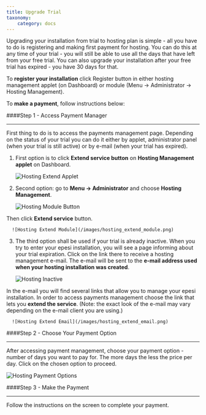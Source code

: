 ```yaml
---
title: Upgrade Trial
taxonomy:
    category: docs
---
```


Upgrading your installation from trial to hosting plan is simple - all you have to do is registering and making first payment for hosting. You can do this at any time of your trial - you will still be able to use all the days that have left from your free trial. You can also upgrade your installation after your free trial has expired - you have 30 days for that.

To **register your installation** click Register button in either hosting management applet (on Dashboard) or module (Menu -> Administrator -> Hosting Management).

To **make a payment**, follow instructions below:

####Step 1 - Access Payment Manager
___

First thing to do is to access the payments management page. Depending on the status of your trial you can do it either by applet, administrator panel (when your trial is still active) or by e-mail (when your trial has expired).

   1. First option is to click **Extend service button** on **Hosting Management applet** on Dashboard.

      ![Hosting Extend Applet](/images/hosting_extend_applet.png)

   2. Second option: go to **Menu -> Administrator** and choose **Hosting Management**.

      ![Hosting Module Button](/images/hosting_module_button.png)

   Then click **Extend service** button.

      ![Hosting Extend Module](/images/hosting_extend_module.png)

   3. The third option shall be used if your trial is already inactive. When you try to enter your epesi installation, you will see a page informing about your trial expiration. Click on the link there to receive a hosting management e-mail. The e-mail will be sent to the **e-mail address used when your hosting installation was created**.

      ![Hosting Inactive](/images/hosting_inactive_info.png)

   In the e-mail you will find several links that allow you to manage your epesi installation. In order to access payments management choose the link that lets you **extend the service**. (Note: the exact look of the e-mail may vary depending on the e-mail client you are using.)

      ![Hosting Extend Email](/images/hosting_extend_email.png)

####Step 2 - Choose Your Payment Option
___

After accessing payment management, choose your payment option - number of days you want to pay for. The more days the less the price per day. Click on the chosen option to proceed.

![Hosting Payment Options](/images/hosting_payment_options.png)

####Step 3 - Make the Payment
___

Follow the instructions on the screen to complete your payment.
